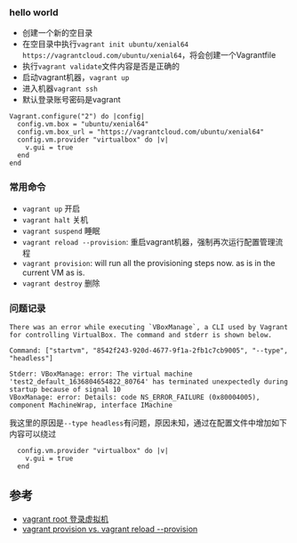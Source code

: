 ### hello world
- 创建一个新的空目录
- 在空目录中执行`vagrant init ubuntu/xenial64 https://vagrantcloud.com/ubuntu/xenial64`，将会创建一个Vagrantfile
- 执行`vagrant validate`文件内容是否是正确的
- 启动vagrant机器，`vagrant up`
- 进入机器`vagrant ssh`
- 默认登录账号密码是vagrant

```Vagrantfile
Vagrant.configure("2") do |config|
  config.vm.box = "ubuntu/xenial64"
  config.vm.box_url = "https://vagrantcloud.com/ubuntu/xenial64"
  config.vm.provider "virtualbox" do |v|
    v.gui = true
  end
end
```

### 常用命令

- `vagrant up` 开启
- `vagrant halt` 关机
- `vagrant suspend` 睡眠
- `vagrant reload --provision`: 重启vagrant机器，强制再次运行配置管理流程
- `vagrant provision`: will run all the provisioning steps now. as is in the current VM as is.
- `vagrant destroy` 删除

### 问题记录

```
There was an error while executing `VBoxManage`, a CLI used by Vagrant
for controlling VirtualBox. The command and stderr is shown below.

Command: ["startvm", "8542f243-920d-4677-9f1a-2fb1c7cb9005", "--type", "headless"]

Stderr: VBoxManage: error: The virtual machine 'test2_default_1636804654822_80764' has terminated unexpectedly during startup because of signal 10
VBoxManage: error: Details: code NS_ERROR_FAILURE (0x80004005), component MachineWrap, interface IMachine
```

我这里的原因是`--type headless`有问题，原因未知，通过在配置文件中增加如下内容可以绕过

```vagrantfile
  config.vm.provider "virtualbox" do |v|
    v.gui = true
  end
```

## 参考

- [vagrant root 登录虚拟机](https://www.cnblogs.com/feixiangmanon/p/10992087.html)
- [vagrant provision vs. vagrant reload --provision](https://groups.google.com/g/vagrant-up/c/-FUsHI6YSJA)
